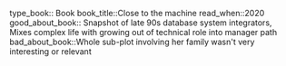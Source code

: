 type_book:: Book
book_title::Close to the machine
read_when::2020
good_about_book:: Snapshot of late 90s database system integrators, Mixes complex life with growing out of technical role into manager path
bad_about_book::Whole sub-plot involving her family wasn't very interesting or relevant
